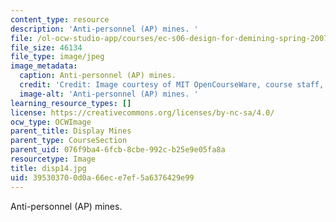 ```yaml
---
content_type: resource
description: 'Anti-personnel (AP) mines. '
file: /ol-ocw-studio-app/courses/ec-s06-design-for-demining-spring-2007/395303700d0a66ece7ef5a6376429e99_disp14.jpg
file_size: 46134
file_type: image/jpeg
image_metadata:
  caption: Anti-personnel (AP) mines.
  credit: 'Credit: Image courtesy of MIT OpenCourseWare, course staff, and students.'
  image-alt: 'Anti-personnel (AP) mines. '
learning_resource_types: []
license: https://creativecommons.org/licenses/by-nc-sa/4.0/
ocw_type: OCWImage
parent_title: Display Mines
parent_type: CourseSection
parent_uid: 076f9ba4-6fcb-8cbe-992c-b25e9e05fa8a
resourcetype: Image
title: disp14.jpg
uid: 39530370-0d0a-66ec-e7ef-5a6376429e99
---
```

Anti-personnel (AP) mines. 